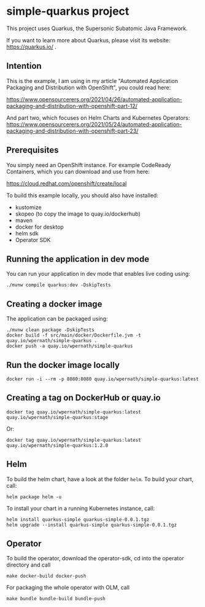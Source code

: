 # simple-quarkus project

This project uses Quarkus, the Supersonic Subatomic Java Framework.

If you want to learn more about Quarkus, please visit its website: https://quarkus.io/ .

## Intention
This is the example, I am using in my article "Automated Application Packaging and Distribution with OpenShift", you could read here: 

https://www.opensourcerers.org/2021/04/26/automated-application-packaging-and-distribution-with-openshift-part-12/

And part two, which focuses on Helm Charts and Kubernetes Operators:
https://www.opensourcerers.org/2021/05/24/automated-application-packaging-and-distribution-with-openshift-part-23/

## Prerequisites
You simply need an OpenShift instance. For example CodeReady Containers, which you can download and use from here:

https://cloud.redhat.com/openshift/create/local

To build this example locally, you should also have installed:

- kustomize
- skopeo (to copy the image to quay.io/dockerhub)
- maven
- docker for desktop
- helm sdk
- Operator SDK


## Running the application in dev mode
You can run your application in dev mode that enables live coding using:
```shell script
./mvnw compile quarkus:dev -DskipTests
```

## Creating a docker image
The application can be packaged using:
```shell script
./mvnw clean package -DskipTests
docker build -f src/main/docker/Dockerfile.jvm -t quay.io/wpernath/simple-quarkus .
docker push -a quay.io/wpernath/simple-quarkus
```

## Run the docker image locally
```shell script
docker run -i --rm -p 8080:8080 quay.io/wpernath/simple-quarkus:latest
```

## Creating a tag on DockerHub or quay.io
```shell script
docker tag quay.io/wpernath/simple-quarkus:latest quay.io/wpernath/simple-quarkus:stage
```

Or:
```shell script
docker tag quay.io/wpernath/simple-quarkus:latest quay.io/wpernath/simple-quarkus:1.2.0
```

## Helm
To build the helm chart, have a look at the folder `helm`. To build your chart, call:

```shell script
helm package helm -u
```

To install your chart in a running Kubernetes instance, call:

```shell script
helm install quarkus-simple quarkus-simple-0.0.1.tgz
helm upgrade --install quarkus-simple quarkus-simple-0.0.1.tgz
```

## Operator
To build the operator, download the operator-sdk, cd into the operator directory and call

```shell script
make docker-build docker-push
```

For packaging the whole operator with OLM, call
```shell script
make bundle bundle-build bundle-push
```
